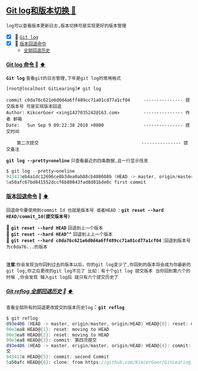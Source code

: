 <a id="top" href="#top">Git log和版本切换  :maple_leaf:</a> 
----
`log可以查看版本更新日志,版本切换可是实现更好的版本管理`

- [x] :maple_leaf: <a href="#GITLOG">`Git log`</a>
- [x] :maple_leaf: <a href="#GitResethardhead">`版本回退命令`</a>
    - <a href="#GotRElog">`全部回退历史`</a>


####  <a id="GITLOG" href="#GITLOG">Git log 命令 </a>  :star2: <a href="#top"> :arrow_up: </a>
**`Git log`** `查看git的日志管理,下年是git log的常用格式` <br>

```shell
[root@localhost GitLearing]# git log

commit c0da76c621e6d0d4a6ff489cc71a01cd77a1cf04     --------------- 提交版本号 可是实现版本回退
Author: KikcerGoer <xing1427035242@163.com>         --------------- 作者 邮箱
Date:   Sun Sep 9 09:22:38 2018 +0800               --------------- 提交时间
                                   
    第二次提交                                       --------------- 提交备注 

```
**`git log --pretty=oneline`** `只查看最近的四条数据,且一行显示信息` <br>
```C#
$ git log --pretty=oneline
943413eb4a1dc12696ce8b3dea0ab88cb488608b (HEAD -> master, origin/master, origin/HEAD) second Commit
5a50afc67bd841552dccf6b80043fad8d01bde0c first commit
```
#### <a id="GitResethardhead" href="#GitResethardhead">版本回退命令</a>  :star2: <a href="#top"> :arrow_up:</a>
`回退命令要使用到commit Id 也就是版本号 或者HEAD `: **`git reset --hard HEAD/commit_Id(提交版本号)`** <br/>

:whale2: **`git reset --hard HEAD`** `回退到上一个版本`<br/>
:whale2: **`git reset --hard HEAD^^`** `回退到上上一个版本`<br/>
:whale2: **`git reset --hard c0da76c621e6d0d4a6ff489cc71a01cd77a1cf04`** :`回退到版本号为c0da76...的版本`<br/><br/>

**`注意`**:`你会发现当你回到过去的版本以后，你的git log变少了,你回到的版本将会成为你最新的git log,你之后更改的git log不见了
比如：有十个git log 提交版本 当你回到第六个的时候 ,你会发现 输入git log后 就只有六个提交历史了`
#####  <a id="GotRElog" href="#GotRElog">Git reflog 全部回退历史 </a>  :star2: <a href="#top"> :arrow_up: </a>
`查看全部所有的回退更改提交的版本历史log`：**`git reflog`**

```C#
$ git reflog
d93e406 (HEAD -> master, origin/master, origin/HEAD) HEAD@{0}: reset: moving to HEAD^
90e3ea8 HEAD@{1}: reset: moving to HEAD
90e3ea8 HEAD@{2}: reset: moving to HEAD
90e3ea8 HEAD@{3}: commit: 第四次提交
d93e406 (HEAD -> master, origin/master, origin/HEAD) HEAD@{4}: commit: 第三次提
交
943413e HEAD@{5}: commit: second Commit
5a50afc HEAD@{6}: clone: from https://github.com/KikcerGoer/GitLearing.git
```

